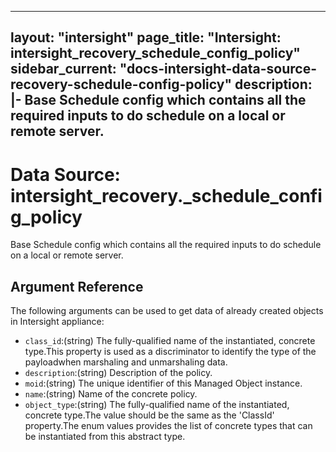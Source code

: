 
---
layout: "intersight"
page_title: "Intersight: intersight_recovery_schedule_config_policy"
sidebar_current: "docs-intersight-data-source-recovery-schedule-config-policy"
description: |-
Base Schedule config which contains all the required inputs to do schedule on a local or remote server.
---

# Data Source: intersight_recovery._schedule_config_policy
Base Schedule config which contains all the required inputs to do schedule on a local or remote server.
## Argument Reference
The following arguments can be used to get data of already created objects in Intersight appliance:
* `class_id`:(string) The fully-qualified name of the instantiated, concrete type.This property is used as a discriminator to identify the type of the payloadwhen marshaling and unmarshaling data. 
* `description`:(string) Description of the policy. 
* `moid`:(string) The unique identifier of this Managed Object instance. 
* `name`:(string) Name of the concrete policy. 
* `object_type`:(string) The fully-qualified name of the instantiated, concrete type.The value should be the same as the 'ClassId' property.The enum values provides the list of concrete types that can be instantiated from this abstract type. 
